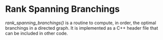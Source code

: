 # Rank Spanning Branchings

*rank_spanning_branchings()* is a routine to compute, in order, the optimal
branchings in a directed graph.  It is implemented as a C++ header file that
can be included in other code.

